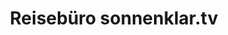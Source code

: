 ---
title: "Reisebüro sonnenklar.tv"
url: /grevenbroich/reisebuero-sonnenklar-tv/
shop: Reisebüro
---